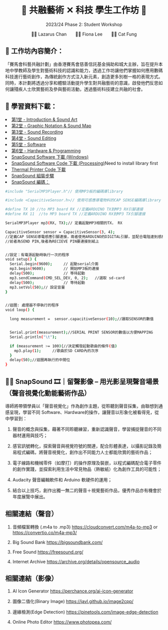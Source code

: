 
<h1 align="center">🎵 共融藝術 ✕ 科技 學生工作坊 🎵</h1>
<p align="center"> 2023/24 Phase 2: Student Workshop </p>
<p align="center">👨‍🏫 Lazarus Chan&emsp;&emsp;👩‍🏫 Fiona Lee&emsp;&emsp;🧑‍🏫 Cat Fung</p>


## 🎨 工作坊內容簡介：
「賽馬會科藝共融計劃」由香港賽馬會慈善信託基金捐助和城大主辦，旨在提升本地中學教師及學生對藝術科技的認識和能力，透過工作坊讓他們掌握如何應用數碼科技進行藝術創作，為傳統創作方式注入新元素，創造更多別樹一格的表現方式。同時，本計劃將透過分享和體驗活動提升學生對共融藝術的意識，啟發他們反思如何讓殘疾人士欣賞藝術及參與藝術活動，透過藝術科技建立共融的社會。


## 📖 學習資料下載：


<li>
   <a href="https://github.com/JC-Project-IDEA/2023-24-Phase-2-Student-Workshop/blob/main/JCIDEA-202324-Phase2-Lesson1.pdf"> 第1堂 - Introduction & Sound Art </a>
</li>
<li>
   <a href="https://github.com/JC-Project-IDEA/2023-24-Phase-2-Student-Workshop/blob/main/JCIDEA-202324-Phase2-Lesson2.pdf"> 第2堂 - Graphic Notation & Sound Map </a>
</li>
<li>
   <a href="https://github.com/JC-Project-IDEA/2023-24-Phase-2-Student-Workshop/blob/main/JCIDEA-202324-Phase2-Lesson3.pdf"> 第3堂 - Sound Recording </a>
</li>
<li>
   <a href="https://github.com/JC-Project-IDEA/2023-24-Phase-2-Student-Workshop/blob/main/JCIDEA-202324-Phase2-Lesson4.pdf"> 第4堂 - Sound Editing </a>
</li>
<li>
   <a href="https://github.com/JC-Project-IDEA/2023-24-Phase-2-Student-Workshop/blob/main/JCIDEA-202324-Phase2-Lesson5.pdf"> 第5堂 - Software </a>
</li>
<li>
   <a href="https://github.com/JC-Project-IDEA/2023-24-Phase-2-Student-Workshop/blob/main/JCIDEA-202324-Phase2-Lesson6.pdf"> 第6堂 - Hardware & Programming </a>
</li>
<li>
   <a href="https://tinyurl.com/SnapSound2024"> SnapSound Software 下載 (Windows)</a>
</li>
<li>
   <a href="https://drive.google.com/file/d/1uD-BAqomRs-sC9b-lkvnvxcbrXRE5K9l/view?usp=drive_link"> SnapSound Software Code 下載 (Processing)</a>Need to install library first
</li>
<li>
   <a href="https://github.com/JC-Project-IDEA/2023-24-Phase-2-Student-Workshop/blob/main/ThermalPrinter.zip"> Thermal Printer Code 下載</a>
</li>

<!--
<li>
   <a href="https://github.com/JC-Project-IDEA/2023-24-Phase-2-Student-Workshop/blob/main/JCIDEA-202324-Phase2-Lesson7.pdf"> 第7堂 - Debugging </a>
</li>
-->


<li>
   <a href="https://github.com/JC-Project-IDEA/2023-24-PHASE-2-Student-Workshop/blob/main/SnapSound-Hardware-Assemble-Instructions.pdf"> SnapSound 組裝步驟 </a>
</li>
<li>
   <a href="https://github.com/JC-Project-IDEA/2023-24-PHASE-2-Student-Workshop/blob/main/JC-Project-IDEA-phase-2/JC-Project-IDEA-phase-2.ino"> SnapSound 編碼： </a>
</li>

```sh
#include "SerialMP3Player.h"// 使用MP3板的編碼庫library

#include <CapacitiveSensor.h>// 使用可感應導電物料的CAP SENSE編碼庫library

#define TX 10 //to MP3 board RX //定義ARDUINO TX到MP3 RX引腳連接
#define RX 11  //to MP3 board TX //定義ARDUINO RX到MP3 TX引腳連接

SerialMP3Player mp3(RX, TX);// 定義起動MP3相關的TX， RX

CapacitiveSensor sensor = CapacitiveSensor(3, 4);
//定義CAP SENSE導電感應引腳連接，兩者使用ARDUINO的DIGITAL引腳，並配合電阻達到感應運作 
//前者為SEND PIN,後者為RECIEVE PIN要連接到紙上


//設定：有電源起動時執行一次的程序
void setup() {
  Serial.begin(9600);     // 起動serial介面
  mp3.begin(9600);        // 開始MP3板的連接
  delay(500);             // 等待起動
  mp3.sendCommand(CMD_SEL_DEV, 0, 2);   //選取 sd-card
  delay(500);             // 等待起動
  mp3.setVol(50);// 設定音量
}


//迴圈: 處理器不停執行的程序
void loop() {

  long measurement =  sensor.capacitiveSensor(10);//讀取SENSOR的數值


  Serial.print(measurement);//SERIAL PRINT SENSOR的數值以方便MAPPING
  Serial.println("\t");

  if (measurement >= 100){//決定觸發起動歌曲的條件(值)
    mp3.play(1);     //歌曲於SD CARD內的次序
  }
  delay(50);//迴圈再執行的中間位
}
```


## 👂🏻 SnapSound 🎞｜留聲影像 – 用光影呈現聲音場景（聲音視覺化動能藝術作品）


導師將帶領學員以「聲音視覺化」作為創作主題，從聆聽到聲音採集，由聯想到通感呈現，學習不同 Software、Hardware的操作，讓聲音以形象化被看得見，從中學習到： 


1.	聲音的概念與採集，藉著不同聆聽練習，重新認識聲音，學習捕捉聲音的不同器材運用與技巧；


2.	感官訊號轉化，探索聲音與視覺符號的關連，配合形體表達，以攝影記錄及簡易程式編碼，將聲音視覺化，創作出不同能力人士都能欣賞的藝術作品；


3.	電子線路和機械零件（如摩打）的操作原理及裝嵌，以程式編碼配合電子零件的創作實踐，並探索利用生活中常見物品（熱敏紙）化為創作工具的可能性；


4.	Audacity 聲音編輯軟件和 Arduino 軟硬件的運用；

  
5.	結合以上技巧，創作出獨一無二的聲音＋視覺藝術作品，優秀作品亦有機會於年度展覽中展出。


## 相關連結（聲音）
1. 音頻檔案轉換 (.m4a to .mp3) https://cloudconvert.com/m4a-to-mp3 or https://convertio.co/m4a-mp3/

2. Big Sound Bank https://bigsoundbank.com/

3. Free Sound https://freesound.org/

4. Internet Archive https://archive.org/details/opensource_audio


## 相關連結（影像）
1. AI Icon Generator https://perchance.org/ai-icon-generator

2. 圖像二值化(Binary Image) https://javl.github.io/image2cpp/

3. 邊緣檢測(Edge Detection) https://pinetools.com/image-edge-detection

4. Online Photo Editor https://www.photopea.com/


